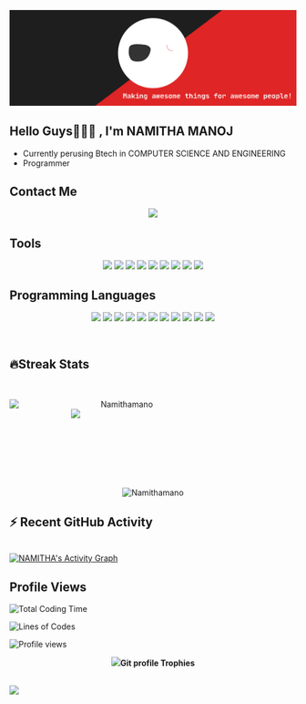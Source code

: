 [![JUDU](bla.svg)](https://github.com/JUDU-13)

## Hello Guys🥳👨‍💻 , I'm NAMITHA MANOJ
* Currently perusing Btech in COMPUTER SCIENCE AND ENGINEERING
* Programmer 


## Contact Me
<p align="center">
<a href="https://www.linkedin.com/in/namitha-manoj-02526222b/"><img src="https://img.icons8.com/bubbles/60/000000/linkedin--v2.png"/></a>

</p>

## Tools
<p align="center">
<img src="https://img.icons8.com/color/60/000000/visual-studio-code-2019.png"/>

<img src="https://img.icons8.com/fluency/60/null/jupyter.png"/>
<img src="https://img.icons8.com/fluency/60/null/matlab.png"/>
<img src="https://img.icons8.com/color/60/null/figma--v1.png"/>
<img src="https://img.icons8.com/color/60/null/blender-3d.png"/>
<img src="https://img.icons8.com/color/60/null/pycharm.png"/>
<img src="https://img.icons8.com/fluency/60/null/anaconda--v2.png"/>	
<img src="https://img.icons8.com/color/60/null/linux--v1.png"/>	
<img src="https://img.icons8.com/color/60/null/android-studio--v2.png"/>
</p>


## Programming Languages
<p align="center">
<img src="https://img.icons8.com/color/60/000000/html-5--v1.png"/>
<img src="https://img.icons8.com/color/60/000000/java-coffee-cup-logo--v2.png"/>
<img src="https://img.icons8.com/color/60/000000/python--v2.png"/>
<img src="https://img.icons8.com/color/60/000000/c-programming.png"/>
<img src="https://img.icons8.com/plasticine/60/000000/microsoft-visual-basic-6.png"/>
<img src="https://img.icons8.com/color/60/null/tensorflow.png"/>
<img src="https://img.icons8.com/color/60/null/xml.png"/>
<img src="https://img.icons8.com/fluency/60/null/r-project.png"/>	
<img src="https://img.icons8.com/officel/60/null/xaml.png"/>
<img src="https://img.icons8.com/color/60/null/css3.png"/>
<img src="https://img.icons8.com/fluency/60/null/opencv.png"/>	
</p>
<br/>

## 🔥Streak Stats

<br>
<p align=center>
  <div align=center>
    <img align="left" width=396 src="https://github-readme-streak-stats.herokuapp.com/?user=Namithamano&theme=react&hide_border=true&bg_color=0D1117" alt="Namithamano" />
    <img align="right" width=396 src="https://github-readme-stats.vercel.app/api?username=Namithamano&show_icons=true&count_private=true&theme=react&border_color=61dafb&hide_border=true&count_private=true&show_icons=false" />
  </div>
  <br><br><br><br><br><br><br><br><br>
  <div align=center>
    <img align="center" src="https://github-readme-stats.vercel.app/api/top-langs?username=Namithamano&show_icons=true&count_private=true&langs_count=10&hide=ruby&locale=en&layout=compact&hide_border=true&theme=react" alt="Namithamano" />
	</div>
	</p>

## ⚡ Recent GitHub Activity
  <br/>
   <a href="https://github.com/Namithamano"><img alt="NAMITHA's Activity Graph" src="https://activity-graph.herokuapp.com/graph?username=Namithamano&custom_title=NAMITHA MANOJ's%20Contribution%20Graph&theme=react-dark" /></a>
  <br/>


## Profile Views
![Total Coding Time](http://img.shields.io/badge/Total%20Coding%20Time-1,808%20hours%20~%2076%20days-blue)

![Lines of Codes](https://img.shields.io/badge/Lines%20of%20code%20written-55,968-blue)

![Profile views](https://gpvc.arturio.dev/Namithamano)


<p align="center"><img src="https://media.giphy.com/media/QaMcXSekUWx7aogAUr/giphy.gif" width="100" /><b>Git profile Trophies</b></h4></p><br>
<img src="https://github-profile-trophy.vercel.app/?username=Namithamano&theme=gruvbox" />

